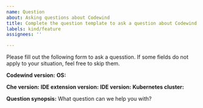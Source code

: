 ```yaml
---
name: Question
about: Asking questions about Codewind
title: Complete the question template to ask a question about Codewind.
labels: kind/feature
assignees: ''

---
```


Please fill out the following form to ask a quesstion. If some fields do not apply to your situation, feel free to skip them.

**Codewind version:**
**OS:**

**Che version:**
**IDE extension version:**
**IDE version:**
**Kubernetes cluster:**

**Question synopsis:** What question can we help you with?